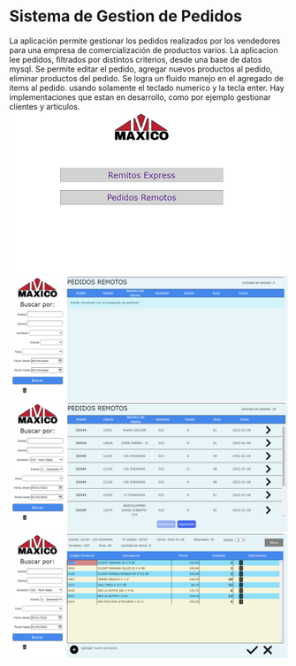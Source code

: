 # Sistema de Gestion de Pedidos
La aplicación permite gestionar los pedidos realizados por los vendedores para una empresa de comercialización de productos varios.
La aplicacion lee pedidos, filtrados por distintos criterios, desde una base de datos mysql. 
Se permite editar el pedido, agregar nuevos productos al pedido, eliminar productos del pedido.
Se logra un fluido manejo en el agregado de items al pedido. usando solamente el teclado numerico y la tecla enter.
Hay implementaciones que estan en desarrollo, como por ejemplo gestionar clientes y articulos.
![alt text](https://github.com/cristianfalchi/sistema-de-gestion-de-pedidos/blob/c83ec77d240fb038d49c6317497bb07402272049/src/public/img/home.png)
![alt text](https://github.com/cristianfalchi/sistema-de-gestion-de-pedidos/blob/b185e24582ad1bda8939e3f043f1d35db9c8403a/src/public/img/pedidosremotossearch.png)
![alt text](https://github.com/cristianfalchi/sistema-de-gestion-de-pedidos/blob/b185e24582ad1bda8939e3f043f1d35db9c8403a/src/public/img/pedidosremotosview.png)
![alt text](https://github.com/cristianfalchi/sistema-de-gestion-de-pedidos/blob/b185e24582ad1bda8939e3f043f1d35db9c8403a/src/public/img/detallepedido.png)

